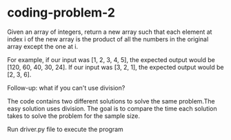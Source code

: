 # coding-problem-2

Given an array of integers, return a new array such that each element at index i of the new array is the product of all the numbers in the original array except the one at i.

For example, if our input was [1, 2, 3, 4, 5], the expected output would be [120, 60, 40, 30, 24]. If our input was [3, 2, 1], the expected output would be [2, 3, 6].

Follow-up: what if you can't use division?




The code contains two different solutions to solve the same problem.The easy solution uses division. The goal is to compare the time each solution takes to solve the problem for the sample size.

Run driver.py file to execute the program
